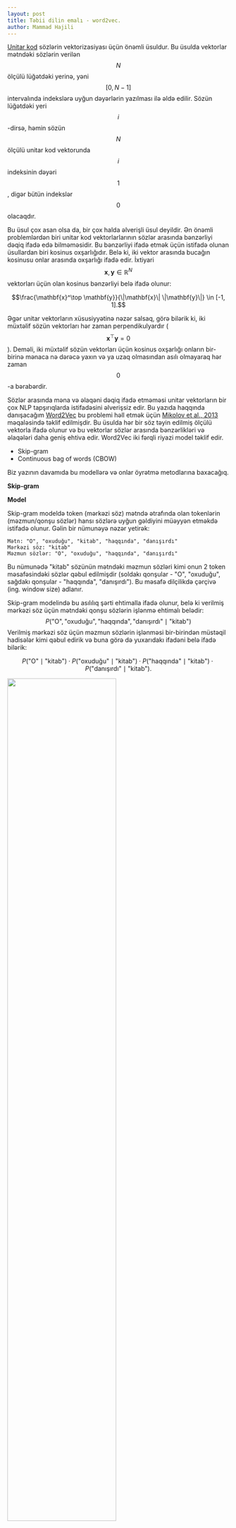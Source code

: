 ```yaml
---
layout: post
title: Təbii dilin emalı - word2vec.
author: Mammad Hajili
---
```


[Unitar kod](https://derintelligence.az/tebii_dilin_emali_giris/) sözlərin vektorizasiyası üçün önəmli üsuldur. Bu üsulda vektorlar mətndəki sözlərin verilən $$N$$ ölçülü lüğətdəki yerinə, yəni $$[0, N-1]$$ intervalında indekslərə uyğun dəyərlərin yazılması ilə əldə edilir. Sözün lüğətdəki yeri $$i$$-dirsə, həmin sözün $$N$$ ölçülü unitar kod vektorunda $$i$$ indeksinin dəyəri $$1$$, digər bütün indekslər $$0$$ olacaqdır. 

Bu üsul çox asan olsa da, bir çox halda əlverişli üsul deyildir. Ən önəmli problemlərdən biri unitar kod vektorlarlarının sözlər arasında bənzərliyi dəqiq ifadə edə bilməməsidir. Bu bənzərliyi ifadə etmək üçün istifadə olunan üsullardan biri kosinus oxşarlığıdır. Belə ki, iki vektor arasında bucağın kosinusu onlar arasında oxşarlığı ifadə edir. İxtiyari $$\mathbf{x}, \mathbf{y} \in \mathbb{R}^N$$ vektorları üçün olan kosinus bənzərliyi belə ifadə olunur: 

$$\frac{\mathbf{x}^\top \mathbf{y}}{\|\mathbf{x}\| \|\mathbf{y}\|} \in [-1, 1].$$

Əgər unitar vektorların xüsusiyyətinə nəzər salsaq, görə bilərik ki, iki müxtəlif sözün vektorları hər zaman perpendikulyardır ($$\mathbf{x}^\top \mathbf{y} =0$$). Deməli, iki müxtəlif sözün vektorları üçün kosinus oxşarlığı onların bir-birinə mənaca nə dərəcə yaxın və ya uzaq olmasından asılı olmayaraq hər zaman $$0$$-a bərabərdir. 

Sözlər arasında məna və əlaqəni dəqiq ifadə etməməsi unitar vektorların bir çox NLP tapşırıqlarda istifadəsini əlverişsiz edir. Bu yazıda haqqında danışacağım [Word2Vec](https://code.google.com/archive/p/word2vec/) bu problemi həll etmək üçün [Mikolov et al., 2013](https://arxiv.org/abs/1301.3781) məqaləsində təklif edilmişdir. Bu üsulda hər bir söz təyin edilmiş ölçülü vektorla ifadə olunur və bu vektorlar sözlər arasında bənzərlikləri və əlaqələri daha geniş ehtiva edir. Word2Vec iki fərqli riyazi model təklif edir.

- Skip-gram
- Continuous bag of words (CBOW)

Biz yazının davamıda bu modellərə və onlar öyrətmə metodlarına baxacağıq.

**Skip-gram**

**Model**

Skip-gram modeldə token (mərkəzi söz) mətndə ətrafında olan tokenlərin (məzmun/qonşu sözlər) hansı sözlərə uyğun gəldiyini müəyyən etməkdə istifadə olunur. Gəlin bir nümunəyə nəzər yetirək:

    Mətn: "O", "oxuduğu", "kitab", "haqqında", "danışırdı"
    Mərkəzi söz: "kitab"
    Məzmun sözlər: "O", "oxuduğu", "haqqında", "danışırdı"

Bu nümunədə "kitab" sözünün mətndəki məzmun sözləri kimi onun 2 token məsafəsindəki sözlər qəbul edilmişdir (soldakı qonşular - "O", "oxuduğu", sağdakı qonşular - "haqqında", "danışırdı"). Bu məsafə dilçilikdə çərçivə (ing. window size) adlanır. 

Skip-gram modelində bu asılılıq şərti ehtimalla ifadə olunur, belə ki verilmiş mərkəzi söz üçün mətndəki qonşu sözlərin işlənmə ehtimalı belədir: $$P(\textrm{"O"},\textrm{"oxuduğu"},\textrm{"haqqında"},\textrm{"danışırdı"}\mid\textrm{"kitab"})$$  Verilmiş mərkəzi söz üçün məzmun sözlərin işlənməsi bir-birindən müstəqil hadisələr kimi qəbul edirik və buna görə də yuxarıdakı ifadəni belə ifadə bilərik:

$$P(\textrm{"O"}\mid\textrm{"kitab"})\cdot P(\textrm{"oxuduğu"}\mid\textrm{"kitab"})\cdot P(\textrm{"haqqında"}\mid\textrm{"kitab"})\cdot P(\textrm{"danışırdı"}\mid\textrm{"kitab"}).$$

<div class="center">
	<img src="https://i.imgur.com/QuSsa8q.png" style="width:70%;">
</div>

Bu ehtimalları hesablamaq üçün skip-gram modeldə hər bir söz $$d$$ ölçülü iki fərqli vektorla ifadə olunur, belə ki, verilən lüğətdə indeksi $$i$$ olan söz mərkəzi söz olduqda $$\mathbf{v}_i\in\mathbb{R}^d$$ vektoru ilə, məzmun söz olduqda isə, $$\mathbf{u}_i\in\mathbb{R}^d$$ vektoru ilə ifadə olunur. 

Gəlin, bizə lazım olan şərti ehtimalların necə ifadə edildiyinə baxaq. İxtiyari mərkəzi $$w_c$$ və məzmun $$w_o$$ sözləri və $$\mathcal{V}$$ lüğəti üçün məzmun sözün işlənməsinin mərkəzi sözdən asılılığını ifadə edən şərti ehtimal iki sözün vektorlarının vektoral hasilinin [softmax](https://en.wikipedia.org/wiki/Softmax_function) dəyəri ilə ifadə olunur. 

$$P(w_o \mid w_c) = \frac{\text{exp}(\mathbf{u}_o^\top \mathbf{v}_c)}{ \sum_{i \in \mathcal{V}} \text{exp}(\mathbf{u}_i^\top \mathbf{v}_c)}$$

Verilən $$T$$ ölçülü mətn üçün yuxarıdakı ifadəni ümumiləşdirmək üçün mətndəki hər bir mərkəzi sözün məzmun sözlərlə olan şərti ehtimalının birgə ehtimalını hesablamalıyıq. Burada hər bir mərkəzi sözə uyğun şərti ehtimalların digər mərkəzi sözlərdən asılı olmadığını qəbul etsək ($a$ mərkəzi sözünə uyğun məzmun sözlərin $$a$$-dan asılılığı hadisəsi və $$b$$ sözü üçün eyni hadisə müstəqil hadisələrdir), birgə ehimalı aşağıdakı kimi ifadə edə bilərik: 

$$\prod_{t=1}^{T} \prod_{-m \leq j \leq m,\ j \neq 0} P(w^{(t+j)} \mid w^{(t)})$$

**Öyrətmə**

Digər maşın öyrənmə alqoritmlərində olduğu kimi bu modeldə də əsas məqsəd öyrətmə zamanı yuxarıda haqqında danışdığımız riyazi modelin nəticəsi olan birgə ehtimalın maksimallaşdırmasıdır. Bu anlayış öyrənmə nəzəriyyəsində *maksimal mümkünlük* adlanır. Bu mümkünlüyü öyrənmə alqoritmində işlədə bilmək üçün onu minimallaşdırma probleminə çevirməliyik. Loqarifmik funksiya monoton artan funksiya olduğu üçün, loqarifmik mümkünlük funksiyasının əksindən xəta funksiyası olaraq istifadə edə bilərik.

$$- \sum_{t=1}^{T} \sum_{-m \leq j \leq m,\ j \neq 0} \text{log}\, P(w^{(t+j)} \mid w^{(t)})$$

Xəta funsiyasının optimizasiyası üçün [stoxastik nöqtəvi meyilli azalma](https://derintelligence.az/suni_neyron_shebekeler_mashin_oyrenme/)  alqoritmini istifadə edə bilərik. Bunun üçün hər iterasiyada verilən mətndən təsadüfi kiçik hissə seçib, nöqtəvi meyilləri hesablayaraq modelin parametrlərini yeniləyəcəyik. Burada ən önəmli əməliyyat loqarifmik şərti ehtimalın nöqtəvi meylinin hesablanmasıdır. İlk olaraq şərti ehtimalı xatırlayaq

$$\log P(w_o \mid w_c) =
\mathbf{u}_o^\top \mathbf{v}_c - \log\left(\sum_{i \in \mathcal{V}} \text{exp}(\mathbf{u}_i^\top \mathbf{v}_c)\right)$$

Əgər yuxarıdakı ifadə üçün differensial tənliyi həll etsək, $$\mathbf{v}_c$$ üçün nöqtəvi meyil belə olacaqdır.

$$
\begin{split}\begin{aligned}
\frac{\partial \text{log}\, P(w_o \mid w_c)}{\partial \mathbf{v}_c}
&= \mathbf{u}_o - \frac{\sum_{j \in \mathcal{V}} \exp(\mathbf{u}_j^\top \mathbf{v}_c)\mathbf{u}_j}{\sum_{i \in \mathcal{V}} \exp(\mathbf{u}_i^\top \mathbf{v}_c)}\\
&= \mathbf{u}_o - \sum_{j \in \mathcal{V}} \left(\frac{\text{exp}(\mathbf{u}_j^\top \mathbf{v}_c)}{ \sum_{i \in \mathcal{V}} \text{exp}(\mathbf{u}_i^\top \mathbf{v}_c)}\right) \mathbf{u}_j\\
&= \mathbf{u}_o - \sum_{j \in \mathcal{V}} P(w_j \mid w_c) \mathbf{u}_j.
\end{aligned}\end{split}
$$

Öyrətmədən sonra verilən lüğətdəki ixtiyari $$i$$ indeksindəki söz üçün iki fərqli vektor - $$\mathbf{v}_i$$ və $$\mathbf{u}_i$$ əldə edirik. NLP tapşırıqlarında əsasən mərkəzi söz vektoru $$\mathbf{v}_i$$ istifadə olunur.

**Continuous Bag of Words(CBOW)**

**Model**
word2vec üsulunda təklif olunan digər model isə CBOW modelidir. Bu modelin skip-gram ilə oxşarlıqları olsa da, ondan çox fundamental bir xüsusiyyətlə fərqlənir. Belə ki, skip-gramın əksinə bu modeldə mərkəz sözün işlənməsi məzmun sözlərə əsaslanır. Bu halda şərti ehtimalı belə ifadə edirik.

$$P(\textrm{"kitab"}\mid \textrm{"O"}, \textrm{"oxuduğu"},\textrm{"haqqında"},\textrm{"danışırdı"})$$

<div class="center">
	<img src="https://i.imgur.com/2NQpYPu.png" style="width:70%;">
</div>

Çərçivəni $$m$$ qəbul etsək, verilən $$w_c$$ mərkəzi sözü üçün məzmun sözləri $$\mathcal{W}_o= \{w_{o_1}, \ldots, w_{o_{2m}}\}$$ ilə ifadə edə bilərik. Bu modeldə məzmun sözlərin sayı çox olduğundan softmax dəyəri hesablayarkən mərkəzi sözə uyğun gələn vektorla məzmun sözlərin vektorlarının ədədi ortasından istifadə edəcəyik. 

$$\bar{\mathbf{v}}_o = \left(\mathbf{v}_{o_1} + \ldots, + \mathbf{v}_{o_{2m}} \right)/(2m)$$

Deməli, verilən mərkəzi söz və məzmun sözlər üçün şərti ehtimal aşağıdakı kimi olacaqdır.

$$P(w_c \mid w_{o_1}, \ldots, w_{o_{2m}}) = \frac{\text{exp}\left(\frac{1}{2m}\mathbf{u}_c^\top (\mathbf{v}_{o_1} + \ldots, + \mathbf{v}_{o_{2m}}) \right)}{ \sum_{i \in \mathcal{V}} \text{exp}\left(\frac{1}{2m}\mathbf{u}_i^\top (\mathbf{v}_{o_1} + \ldots, + \mathbf{v}_{o_{2m}}) \right)}.$$

və ya, qısaca:

$$P(w_c \mid \mathcal{W}_o) = \frac{\exp\left(\mathbf{u}_c^\top \bar{\mathbf{v}}_o\right)}{\sum_{i \in \mathcal{V}} \exp\left(\mathbf{u}_i^\top \bar{\mathbf{v}}_o\right)}$$

Yuxarıdakı ifadələrdən istifadə edərək modelin mümkünlük funksiyasını skip-gramda olduğu kimi müstəqil hadisələrin hasili ilə hesablamaq mümkündür:

$$\prod_{t=1}^{T}  P(w^{(t)} \mid  w^{(t-m)}, \ldots, w^{(t-1)}, w^{(t+1)}, \ldots, w^{(t+m)})$$

**Öyrətmə**

CBOW modeli üçün öyrətmə metodu skip-gramdakı ilə demək olar ki, eynidir. Burada da yuxarıda hesabladığımız mümkünlük dəyərini maksimallaşdırmaq elə xəta funksiyasını minimallaşdırmağa ekvivalentdir. 

$$-\sum_{t=1}^T  \text{log}\, P(w^{(t)} \mid  w^{(t-m)}, \ldots, w^{(t-1)}, w^{(t+1)}, \ldots, w^{(t+m)})$$

Yuxarıda qeyd etdiyimiz şərti ehtimaldan istifadə etsək, $$w_c$$ mərkəzi sözü üçün loqarifmik şərti ehtimal belə olacaqdır:

$$\log\,P(w_c \mid \mathcal{W}_o) = \mathbf{u}_c^\top \bar{\mathbf{v}}_o - \log\,\left(\sum_{i \in \mathcal{V}} \exp\left(\mathbf{u}_i^\top \bar{\mathbf{v}}_o\right)\right)$$

Bu ehtimala əsasən differensial tənliyi həll etsək, məzmun sözlərin ixtiyari biri $$v_{o_i}$$  üçün nöqtəvi meyli aşağıdakı kimi hesablaya bilərik.

$$\frac{\partial \log\, P(w_c \mid \mathcal{W}_o)}{\partial \mathbf{v}_{o_i}} = \frac{1}{2m} \left(\mathbf{u}_c - \sum_{j \in \mathcal{V}} \frac{\exp(\mathbf{u}_j^\top \bar{\mathbf{v}}_o)\mathbf{u}_j}{ \sum_{i \in \mathcal{V}} \text{exp}(\mathbf{u}_i^\top \bar{\mathbf{v}}_o)} \right) = \frac{1}{2m}\left(\mathbf{u}_c - \sum_{j \in \mathcal{V}} P(w_j \mid \mathcal{W}_o) \mathbf{u}_j \right).$$

Skip-gram modelindən fərqli olaraq NLP tapşırıqlarda əsasən bu modelin məzmun söz vektorlarından istifadə olunur.

**Nəticələr və yekun**
word2vec modellərində öyrənmə zamanı yuxarıda da danışdığımız kimi yalnızca mətndən istifadə edilir, yəni verilən data işarələnməmişdir. Yəni sözlər arasında əlaqələr, məna yaxınlığı və ya uzaqlığı haqqında əvvəldən heç bir məlumata sahib olmuruq. Bununla belə, word2vec olduqca aydın və maraqlı nəticələr göstərir. Məsələn, elə müəlliflərin mövzu ilə əlaqəli digər məqaləsindən ([Mikolov et al. 2013](https://papers.nips.cc/paper/5021-distributed-representations-of-words-and-phrases-and-their-compositionality.pdf) ) ingilis dilli mətn əsasında yaradılmış 1000 ölçülü word2vec vektorlarının PCA alqoritmi ilə 2 ölçülü müstəvidə proyeksiyasına nəzər yetirək:

<div class="center">
	<img src="https://i.imgur.com/VOm2SEC.jpg" style="width:70%;">
</div>

Aydın şəkildə görə bilərik ki, "dövlət-paytaxt" əlaqəsi ölkə və şəhər vektorları arasında, demək olar ki, eynidir.

Eyni məqalədən digər bir misala nəzər salaq. Aşağıdakı cədvəl iki sözün vektorlarının cəminə ən çox yaxın olan vektorların hansı sözlərə uyğun gəldiyini göstərir.

<div class="center">
	<img src="https://i.imgur.com/w3kRSHn.jpg" style="width:70%;">
</div>

Bu misal ilə vektorlar üzərində edilən riyazi əməliyyatların necə effektiv olduğunu və modelin vektorların oxşarlıq əlaqələrini necə ehtiva etdiyini aydın görə bilərik.

word2vec vektorizasiya üsulunun digər üstün cəhətlərindən biri də böyük korpus əsasında öyrədilmiş vektorları $${söz : vektor}$$ formatında ikililərdən ibarət lüğət olaraq saxlayıb fərqli NLP tapşırıqlar üçün istifadə edə bilməyimizdir. Belə lüğətlərə NLP-də **embedinqlər** deyilir. 


Embedinqlərin istifadəsi müasir NLP-nin və hal-hazırda ən önəmli maşın öyrənmə mövzularından olan transfer öyrənmənin əsasını təşkil edir. word2vec müasir embedinqlərin ilk nümunəsi hesab edilir və olduqca önəmli elmi araşdırma mövzularına ilham vermişdir. Hal-hazırda dərin öyrənmənin də sürətli inkişafı ilə çox effektiv nəticələr verən embedinqlər istifadə edilir. Növbəti mövzularda onlar haqqında danışmağa çalışacağam. 

Oxuduğunuz üçün təşəkkürlər, salamat qalın!

**Ədəbiyyat**

- [Efficient Estimation of Word Representations in Vector Space](https://papers.nips.cc/paper/5021-distributed-representations-of-words-and-phrases-and-their-compositionality.pdf)
- [Distributed Representations of Words and Phrases and their Compositionality](https://arxiv.org/abs/1301.3781)
- [14.1. Word Embedding (word2vec), d2l.ai](http://d2l.ai/chapter_natural-language-processing-pretraining/word2vec.html#why-not-use-one-hot-vectors)
